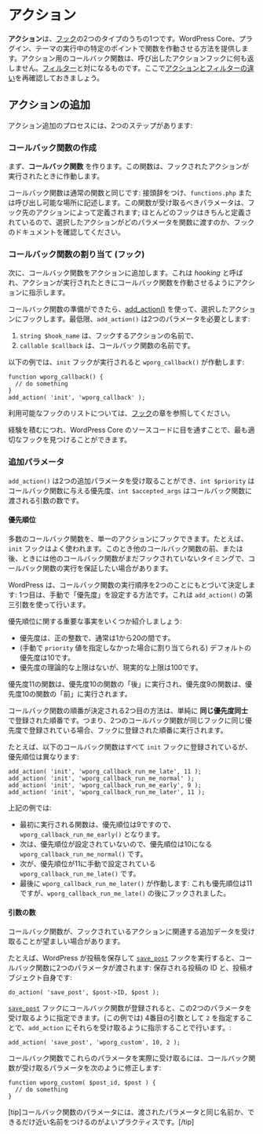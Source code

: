 <!--
# Actions
-->

# アクション

<!--
**Actions** are one of the two types of [Hooks](https://developer.wordpress.org/plugins/hooks/). They provide a way for running a function at a specific point in the execution of WordPress Core, plugins, and themes. Callback functions for an Action do not return anything back to the calling Action hook. They are the counterpart to [Filters](https://developer.wordpress.org/plugins/hooks/filters/). Here is a refresher of [the difference between actions and filters](https://developer.wordpress.org/plugins/hooks/#actions-vs-filters).
-->

**アクション**は、[フック](https://ja.wordpress.org/team/handbook/plugin-development/hooks/)の2つのタイプのうちの1つです。WordPress Core、プラグイン、テーマの実行中の特定のポイントで関数を作動させる方法を提供します。アクション用のコールバック関数は、呼び出したアクションフックに何も返しません。[フィルター](https://ja.wordpress.org/team/handbook/plugin-development/hooks/filters/)と対になるものです。ここで[アクションとフィルターの違い](https://ja.wordpress.org/team/handbook/plugin-development/hooks/#actions-vs-filters)を再確認しておきましょう。

<!--
## Adding an Action
-->

## アクションの追加

<!--
The process of adding an action includes two steps:
-->

アクション追加のプロセスには、2つのステップがあります:

<!--
### Create a _callback function_
-->

### コールバック関数の作成

<!--
First, create a _callback function_. This function will be run when the action it is hooked to is run.
-->

まず、**コールバック関数** を作ります。この関数は、フックされたアクションが実行されたときに作動します。

<!--
The callback function is just like a normal function: it should be prefixed, and it should be in `functions.php` or somewhere callable. The parameters it should accept will be defined by the action you are hooking to; most hooks are well defined, so review the hooks docs to see what parameters the action you have selected will pass to your function.
-->

コールバック関数は通常の関数と同じです: 接頭辞をつけ、`functions.php` または呼び出し可能な場所に記述します。この関数が受け取るべきパラメータは、フック先のアクションによって定義されます; ほとんどのフックはきちんと定義されているので、選択したアクションがどのパラメータを関数に渡すのか、フックのドキュメントを確認してください。

<!--
### Assign (_hook_) your callback function
-->

### コールバック関数の割り当て (フック)

<!--
Second, add your callback function to the action. This is called _hooking_ and tells the action to run your callback function when the action is run.
-->

次に、コールバック関数をアクションに追加します。これは _hooking_ と呼ばれ、アクションが実行されたときにコールバック関数を作動させるようにアクションに指示します。

<!--
When your callback function is ready, use [add_action()](https://developer.wordpress.org/reference/functions/add_action/) to hook it to the action you have selected. At a minimum, `add_action()` requires two parameters:
-->

コールバック関数の準備ができたら、[add_action()](https://developer.wordpress.org/reference/functions/add_action/) を使って、選択したアクションにフックします。最低限、`add_action()` は2つのパラメータを必要とします:

<!--
1. `string $hook_name` which is the name of the action you're hooking to, and
2. `callable $callback` the name of your callback function.
-->

1. `string $hook_name` は、フックするアクションの名前で、
2. `callable $callback` は、コールバック関数の名前です。

<!--
The example below will run `wporg_callback()` when the `init` hook is executed:
-->

以下の例では、`init` フックが実行されると `wporg_callback()` が作動します:

```
function wporg_callback() {
  // do something
}
add_action( 'init', 'wporg_callback' );
```

<!--
You can refer to the [Hooks](https://developer.wordpress.org/plugins/hooks/) chapter for a list of available hooks.
-->

利用可能なフックのリストについては、[フック](https://ja.wordpress.org/team/handbook/plugin-development/hooks/)の章を参照してください。

<!--
As you gain more experience, looking through WordPress Core source code will allow you to find the most appropriate hook.
-->

経験を積むにつれ、WordPress Core のソースコードに目を通すことで、最も適切なフックを見つけることができます。

<!--
### Additional Parameters
-->

### 追加パラメータ

<!--
`add_action()` can accept two additional parameters, `int $priority` for the priority given to the callback function, and `int $accepted_args` for the number of arguments that will be passed to the callback function.
-->

`add_action()` は2つの追加パラメータを受け取ることができ、`int $priority` はコールバック関数に与える優先度、`int $accepted_args` はコールバック関数に渡される引数の数です。

<!--
#### Priority
-->

#### 優先順位

<!--
Many callback functions can be hooked to a single action. The `init` hook for example gets a lot of use. There may be cases where you need to ensure that your callback function runs before or after other callback functions, even when those other functions may not yet have been hooked.
-->

多数のコールバック関数を、単一のアクションにフックできます。たとえば、`init` フックはよく使われます。このとき他のコールバック関数の前、または後、ときには他のコールバック関数がまだフックされていないタイミングで、コールバック関数の実行を保証したい場合があります。

<!--
WordPress determines the order that callback functions are run based on two things: The first way is by manually setting the _priority_. This is done using the third argument to `add_action()`.
-->

WordPress は、コールバック関数の実行順序を2つのことにもとづいて決定します: 1つ目は、手動で「優先度」を設定する方法です。これは `add_action()` の第三引数を使って行います。

<!--
Here are some important facts about priorities:
-->

優先順位に関する重要な事実をいくつか紹介しましょう:

<!--
- priorities are positive integers, typically between 1 and 20
- the default priority (meaning, the priority assigned when no `priority` value is manually supplied) is 10
- there is no theoretical upper limit on the priority value, but the realistic upper limit is 100
-->

- 優先度は、正の整数で、通常は1から20の間です。
- (手動で `priority` 値を指定しなかった場合に割り当てられる) デフォルトの優先度は10です。
- 優先度の理論的な上限はないが、現実的な上限は100です。

<!--
A function with a priority of 11 will run _after_ a function with a priority of 10; and a function with a priority of 9 will run _before_ a function with a priority of 10.
-->

優先度11の関数は、優先度10の関数の「後」に実行され、優先度9の関数は、優先度10の関数の「前」に実行されます。

<!--
The second way that callback function order is determined is simply by the order in which it was registered _within the same priority value_. So if two callback functions are registered for the same hook with the same priority, they will be run in the order that they were registered to the hook.
-->

コールバック関数の順番が決定される2つ目の方法は、単純に **同じ優先度同士** で登録された順番です。つまり、2つのコールバック関数が同じフックに同じ優先度で登録されている場合、フックに登録された順番に実行されます。

<!--
For example, the following callback functions are all registered to the `init` hook, but with different priorities:
-->
たとえば、以下のコールバック関数はすべて `init` フックに登録されているが、優先順位は異なります:

```
add_action( 'init', 'wporg_callback_run_me_late', 11 );
add_action( 'init', 'wporg_callback_run_me_normal' );
add_action( 'init', 'wporg_callback_run_me_early', 9 );
add_action( 'init', 'wporg_callback_run_me_later', 11 );
```

<!--
In the example above:
-->

上記の例では:

<!--
- The first function run will be `wporg_callback_run_me_early()`, because it has a manual priority of 9
- Next, `wporg_callback_run_me_normal(),` because it has no priority set and so its priority is 10
- Next, `wporg_callback_run_me_late()` is run because it has a manual priority of 11
- Finally, `wporg_callback_run_me_later()` is run: it also has a priority of 11, but it was hooked after `wporg_callback_run_me_late()`.
-->

- 最初に実行される関数は、優先順位は9ですので、`wporg_callback_run_me_early()` となります。
- 次は、優先順位が設定されていないので、優先順位は10になる `wporg_callback_run_me_normal()` です。
- 次が、優先順位が11に手動で設定されている `wporg_callback_run_me_late()` です。
- 最後に `wporg_callback_run_me_later()` が作動します: これも優先順位は11ですが、`wporg_callback_run_me_late()` の後にフックされました。

<!--
#### Number of Arguments
-->

#### 引数の数

<!--
Sometimes it's desirable for a callback function to receive some extra data related to the action being hooked to.
-->

コールバック関数が、フックされているアクションに関連する追加データを受け取ることが望ましい場合があります。

<!--
For example, when WordPress saves a post and runs the [`save_post`](https://developer.wordpress.org/reference/hooks/save_post/) hook, it passes two parameters to the callback function: the ID of the post being saved, and the post object itself:
-->

たとえば、WordPress が投稿を保存して [`save_post`](https://developer.wordpress.org/reference/hooks/save_post/) フックを実行すると、コールバック関数に2つのパラメータが渡されます: 保存される投稿の ID と、投稿オブジェクト自身です:

```
do_action( 'save_post', $post->ID, $post );
```

<!--
When a callback function is registered for the [`save_post`](https://developer.wordpress.org/reference/hooks/save_post/) hook, it can specify that it wants to receive those two parameters. It does so by telling `add_action` to expect them by (in this case) putting `2` as the fourth argument:
-->

[`save_post`](https://developer.wordpress.org/reference/hooks/save_post/) フックにコールバック関数が登録されると、この2つのパラメータを受け取るように指定できます。(この例では) 4番目の引数として `2` を指定することで、`add_action` にそれらを受け取るように指示することで行います。:

```
add_action( 'save_post', 'wporg_custom', 10, 2 );
```

<!--
In order to actually receive those parameters in your callback function, modify the parameters your callback function will accept, like this:
-->

コールバック関数でこれらのパラメータを実際に受け取るには、コールバック関数が受け取るパラメータを次のように修正します:

```
function wporg_custom( $post_id, $post ) {
  // do something
}
```

<!--
[tip]]It's good practice to give your callback function parameters the same name as the passed parameters, or as close as you can.[/tip]
-->

[tip]コールバック関数のパラメータには、渡されたパラメータと同じ名前か、できるだけ近い名前をつけるのがよいプラクティスです。[/tip]
